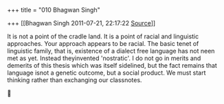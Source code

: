 +++
title = "010 Bhagwan Singh"

+++
[[Bhagwan Singh	2011-07-21, 22:17:22 [Source](https://groups.google.com/g/bvparishat/c/xJvpV7AZaTg)]]



It is not a point of the cradle land. It is a point of racial and linguistic approaches. Your approach appears to be racial. The basic tenet of linguistic family, that is, existence of a dialect free language has not neen met as yet. Instead theyinvented 'nostratic'. I do not go in merits and demerits of this thesis which was itself sidelined, but the fact remains that language isnot a genetic outcome, but a social product. We must start thinking rather than exchanging our classnotes.



